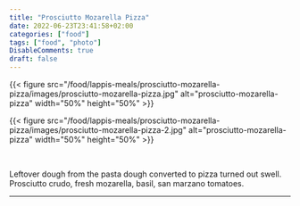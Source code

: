 ```yaml
---
title: "Prosciutto Mozarella Pizza"
date: 2022-06-23T23:41:58+02:00
categories: ["food"]
tags: ["food", "photo"]
DisableComments: true
draft: false
---
```


{{< figure src="/food/lappis-meals/prosciutto-mozarella-pizza/images/prosciutto-mozarella-pizza.jpg" alt="prosciutto-mozarella-pizza" width="50%" height="50%" >}}

{{< figure src="/food/lappis-meals/prosciutto-mozarella-pizza/images/prosciutto-mozarella-pizza-2.jpg" alt="prosciutto-mozarella-pizza" width="50%" height="50%" >}}

<br>

Leftover dough from the pasta dough converted to pizza turned out swell. Prosciutto crudo, fresh mozarella, basil, san marzano tomatoes.

---